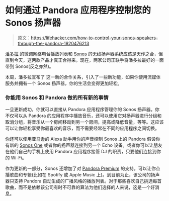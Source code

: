 # 如何通过 Pandora 应用程序控制您的 Sonos 扬声器

> 原文：<https://lifehacker.com/how-to-control-your-sonos-speakers-through-the-pandora-1820476213>

[潘多拉](https://lifehacker.com/stick-to-the-thumbs-down-button-in-pandora-to-get-a-bet-1792037800#_ga=2.5894577.345158132.1510593808-1167719708.1504278915) 的微调网络电台播放列表和 [Sonos](https://lifehacker.com/how-to-stop-your-sonos-from-collecting-as-much-person-1798403771) 的无线扬声器系统应该是天作之合，但直到今天，这两款产品才真正合得来。现在，两家公司正联手将潘多拉最好的一面带到 Sonos(反之亦然)。



本周，潘多拉宣布了 这一新的合作关系，引入了一些新功能，如果你使用流媒体服务并拥有一个 Sonos 扬声器，你的生活会变得更加轻松。

### 你能用 Sonos 和 Pandora 做的所有新的事情

一旦更新成功，你就可以直接从 Pandora 应用程序管理你的 Sonos 扬声器。你不仅可以从 Pandora 的应用程序中播放音乐，还可以使用它对扬声器进行分组和取消分组，将音乐从一个房间移动到另一个房间，提高或降低音量，等等。这应该可以让你轻松享受你最喜欢的音乐，而不需要经常在不同的应用程序之间切换。

你还可以使用亚马逊的 Alexa 助手用你的声音控制 Sonos 上的 Pandora 假设你有新的 [Sonos One](https://gizmodo.com/the-sonos-smart-speaker-is-finally-here-1819135148) 或者你的扬声器连接到另一个 Echo 设备。或者你可以让朋友在他们自己的手机上使用 Pandora 应用程序接管 DJ 的职责，只要他们连接到你的 Wi-Fi。

作为更新的一部分，Sonos 还增加了对 [Pandora Premium](https://lifehacker.com/pandora-premium-takes-on-spotify-and-apple-music-with-b-1793217345) 的支持，可以让你点播歌曲和专辑(比如在 Spotify 或 Apple Music 上)。到目前为止，该公司的扬声器只支持 Pandora 自动生成的广播风格的播放列表。对于那些喜欢自己挑选每首歌曲，而不是依赖该公司有时不可靠的算法为他们选择的人来说，这是一个好消息。